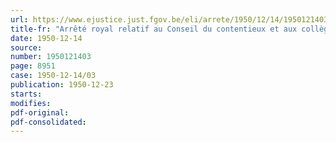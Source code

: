 ```yaml
---
url: https://www.ejustice.just.fgov.be/eli/arrete/1950/12/14/1950121403/justel
title-fr: "Arrêté royal relatif au Conseil du contentieux et aux collèges d'experts pour l'évaluation des marchandises déclarées en douane et imposables ad valorem"
date: 1950-12-14
source:
number: 1950121403
page: 8951
case: 1950-12-14/03
publication: 1950-12-23
starts:
modifies:
pdf-original:
pdf-consolidated:
---
```


